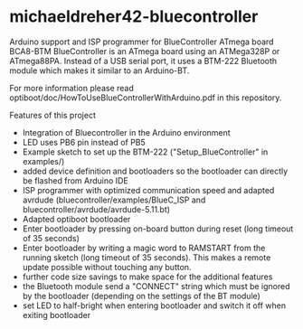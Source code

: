 # michaeldreher42-bluecontroller
Arduino support and ISP programmer for BlueController ATmega board BCA8-BTM
BlueController is an ATmega board using an ATMega328P or ATmega88PA. Instead of a USB serial port, it uses a BTM-222 Bluetooth module which makes it similar to an Arduino-BT.

For more information please read optiboot/doc/HowToUseBlueControllerWithArduino.pdf in this repository.

Features of this project
 * Integration of Bluecontroller in the Arduino environment
  * LED uses PB6 pin instead of PB5
  * Example sketch to set up the BTM-222 ("Setup_BlueController" in examples/)
  * added device definition and bootloaders so the bootloader can directly be flashed from Arduino IDE
 * ISP programmer with optimized communication speed and adapted avrdude (bluecontroller/examples/BlueC_ISP and bluecontroller/avrdude/avrdude-5.11.bt)
 * Adapted optiboot bootloader
  * Enter bootloader by pressing on-board button during reset (long timeout of 35 seconds)
  * Enter bootloader by writing a magic word to RAMSTART from the running sketch (long timeout of 35 seconds). This makes a remote update possible without touching any button.
  * further code size savings to make space for the additional features
  * the Bluetooth module send a "CONNECT" string which must be ignored by the bootloader (depending on the settings of the BT module)
  * set LED to half-bright when entering bootloader and switch it off when exiting bootloader

